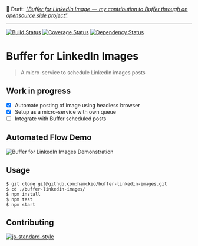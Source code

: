 :pencil: Draft: *["Buffer for LinkedIn Image  —  my contribution to Buffer through an opensource side project"](https://medium.com/@hamckio/buffer-for-linkedin-image-my-contribution-to-buffer-through-an-opensource-side-project-5df023503a0)*

---

[![Build Status](https://travis-ci.org/hamckio/buffer-linkedin-images.svg?branch=master)](https://travis-ci.org/hamckio/buffer-linkedin-images) 
[![Coverage Status](https://coveralls.io/repos/hamckio/buffer-linkedin-images/badge.svg?branch=master)](https://coveralls.io/r/hamckio/buffer-linkedin-images?branch=master) 
[![Dependency Status](https://gemnasium.com/hamckio/buffer-linkedin-images.svg)](https://gemnasium.com/hamckio/buffer-linkedin-images)

# Buffer for LinkedIn Images

> A micro-service to schedule LinkedIn images posts

## Work in progress

- [x] Automate posting of image using headless browser
- [x] Setup as a micro-service with own queue
- [ ] Integrate with Buffer scheduled posts

## Automated Flow Demo

![Buffer for LinkedIn Images Demonstration](https://s27.postimg.org/qprznhv83/ezgif_com_crop.gif)

## Usage

    $ git clone git@github.com:hamckio/buffer-linkedin-images.git
    $ cd ./buffer-linkedin-images/
    $ npm install
    $ npm test
    $ npm start

## Contributing

[![js-standard-style](https://cdn.rawgit.com/feross/standard/master/badge.svg)](https://github.com/feross/standard)

